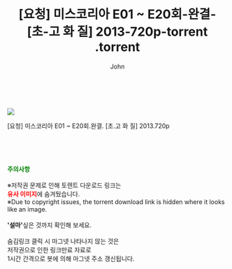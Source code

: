 ﻿---
layout: post
title:  "                   [요청] 미스코리아 E01 ~ E20회-완결- [초-고 화 질] 2013-720p-torrent                .torrent"
author: John
categories: [ 드라마 ]
tags: [  ]
image: https://torrentrj57.com/uploadfile/full/5a61771879934da4438751012f1e363619edea47.jpg 
description: "                   [요청] 미스코리아 E01 ~ E20회-완결- [초-고 화 질] 2013-720p-torrent                 torrent 정보 공유"
toc: true
toc_sticky: true
---

<br>
<p><img src="https://torrentrj57.com/uploadfile/full/5a61771879934da4438751012f1e363619edea47.jpg"/></p>
 [요청] 미스코리아 E01 ~ E20회.완결. [초.고 화 질] 2013.720p  
    
<br><br><br>
<p data-ke-size="size16"><b><span style="color: green;">주의사항</span></b><br /><br />※저작권 문제로 인해 토렌트 다운로드 링크는<br /><b><span style="color: red;">유사 이미지</span></b>에 숨겨뒀습니다.<br />※Due to copyright issues, the torrent download link is hidden where it looks like an image.<br /><br /><b>'설마'</b>싶은 것까지 확인해 보세요.<br /><br />숨김링크 클릭 시 마그넷 나타나지 않는 것은<br />저작권으로 인한 링크만료 자료로<br />1시간 간격으로 봇에 의해 마그넷 주소 갱신됩니다.</p>
